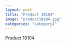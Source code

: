 ```yaml
---
layout: post
title: "Product 10104"
image: "product10104.jpg"
categories: "category1"
---
```

Product 10104
